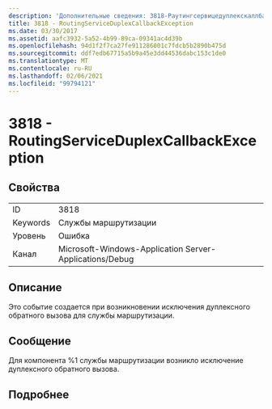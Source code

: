 ```yaml
---
description: 'Дополнительные сведения: 3818-Раутингсервицедуплекскаллбаккексцептион'
title: 3818 - RoutingServiceDuplexCallbackException
ms.date: 03/30/2017
ms.assetid: aafc3932-5a52-4b99-89ca-09341ac4d39b
ms.openlocfilehash: 94d1f2f7ca27fe911286001c7fdcb5b2890b475d
ms.sourcegitcommit: ddf7edb67715a5b9a45e3dd44536dabc153c1de0
ms.translationtype: MT
ms.contentlocale: ru-RU
ms.lasthandoff: 02/06/2021
ms.locfileid: "99794121"
---
```

# <a name="3818---routingserviceduplexcallbackexception"></a>3818 - RoutingServiceDuplexCallbackException

## <a name="properties"></a>Свойства  
  
|||  
|-|-|  
|ID|3818|  
|Keywords|Службы маршрутизации|  
|Уровень|Ошибка|  
|Канал|Microsoft-Windows-Application Server-Applications/Debug|  
  
## <a name="description"></a>Описание  

 Это событие создается при возникновении исключения дуплексного обратного вызова для службы маршрутизации.  
  
## <a name="message"></a>Сообщение  

 Для компонента %1 службы маршрутизации возникло исключение дуплексного обратного вызова.  
  
## <a name="details"></a>Подробнее
